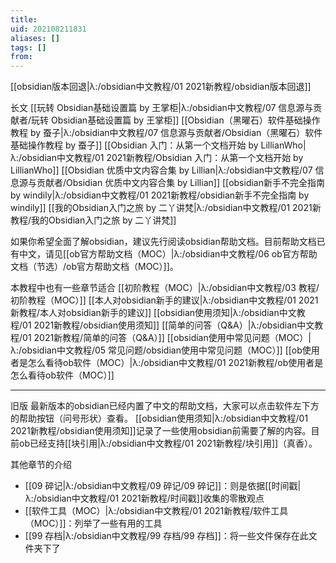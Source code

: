 ```yaml
---
title: 
uid: 202108211831
aliases: []
tags: []
from: 
---
```

[[obsidian版本回退|λ:/obsidian中文教程/01 2021新教程/obsidian版本回退]]

长文
[[玩转 Obsidian基础设置篇 by 王掌柜|λ:/obsidian中文教程/07 信息源与贡献者/玩转 Obsidian基础设置篇 by 王掌柜]]
[[Obsidian（黑曜石）软件基础操作教程 by 蚕子|λ:/obsidian中文教程/07 信息源与贡献者/Obsidian（黑曜石）软件基础操作教程 by 蚕子]]
[[Obsidian 入门：从第一个文档开始 by LillianWho|λ:/obsidian中文教程/01 2021新教程/Obsidian 入门：从第一个文档开始 by LillianWho]]
[[Obsidian 优质中文内容合集 by Lillian|λ:/obsidian中文教程/07 信息源与贡献者/Obsidian 优质中文内容合集 by Lillian]]
[[obsidian新手不完全指南 by windily|λ:/obsidian中文教程/01 2021新教程/obsidian新手不完全指南 by windily]]
[[我的Obsidian入门之旅 by 二丫讲梵|λ:/obsidian中文教程/01 2021新教程/我的Obsidian入门之旅 by 二丫讲梵]]

如果你希望全面了解obsidian，建议先行阅读obsidian帮助文档。目前帮助文档已有中文，请见[[ob官方帮助文档（MOC）|λ:/obsidian中文教程/06 ob官方帮助文档（节选）/ob官方帮助文档（MOC）]]。

本教程中也有一些章节适合
[[初阶教程（MOC）|λ:/obsidian中文教程/03 教程/初阶教程（MOC）]]
[[本人对obsidian新手的建议|λ:/obsidian中文教程/01 2021新教程/本人对obsidian新手的建议]]
[[obsidian使用须知|λ:/obsidian中文教程/01 2021新教程/obsidian使用须知]]
[[简单的问答（Q&A）|λ:/obsidian中文教程/01 2021新教程/简单的问答（Q&A）]]
[[obsidian使用中常见问题（MOC）|λ:/obsidian中文教程/05 常见问题/obsidian使用中常见问题（MOC）]]
[[ob使用者是怎么看待ob软件（MOC）|λ:/obsidian中文教程/01 2021新教程/ob使用者是怎么看待ob软件（MOC）]]


---
旧版
最新版本的obsidian已经内置了中文的帮助文档，大家可以点击软件左下方的帮助按钮（问号形状）查看。
[[obsidian使用须知|λ:/obsidian中文教程/01 2021新教程/obsidian使用须知]]记录了一些使用obsidian前需要了解的内容。目前ob已经支持[[块引用|λ:/obsidian中文教程/01 2021新教程/块引用]]（真香）。



其他章节的介绍

- [[09 碎记|λ:/obsidian中文教程/09 碎记/09 碎记]]：则是依据[[时间戳|λ:/obsidian中文教程/01 2021新教程/时间戳]]收集的零散观点
- [[软件工具（MOC）|λ:/obsidian中文教程/01 2021新教程/软件工具（MOC）]]：列举了一些有用的工具
- [[99 存档|λ:/obsidian中文教程/99 存档/99 存档]]：将一些文件保存在此文件夹下了







